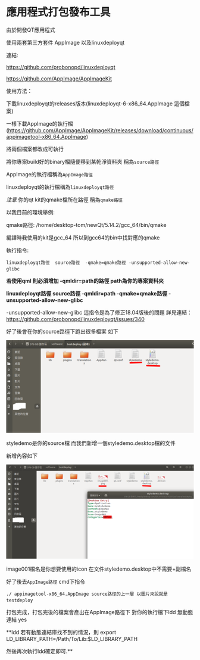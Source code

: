 # 應用程式打包發布工具

由於開發QT應用程式

使用兩套第三方套件 AppImage 以及linuxdeployqt

連結: 

https://github.com/probonopd/linuxdeployqt

https://github.com/AppImage/AppImageKit

使用方法：

下載linuxdeployqt的releases版本(linuxdeployqt-6-x86_64.AppImage 這個檔案)

一樣下載AppImage的執行檔 (https://github.com/AppImage/AppImageKit/releases/download/continuous/appimagetool-x86_64.AppImage)

將兩個檔案都改成可執行

將你專案build好的binary檔隨便移到某乾淨資料夾 稱為`source路徑`

AppImage的執行檔稱為`AppImage路徑`

linuxdeployqt的執行檔稱為`linuxdeployqt路徑`

*注意* 你的qt kit的qmake檔所在路徑 稱為`qmake路徑`

以我目前的環境舉例:

qmake路徑: /home/desktop-tom/newQt/5.14.2/gcc_64/bin/qmake 

編譯時我使用的kit是gcc_64 所以到gcc64的bin中找對應的qmake


執行指令:

`linuxdeployqt路徑  source路徑  -qmake=qmake路徑 -unsupported-allow-new-glibc`

**若使用qml 則必須增加 -qmldir=path的路徑 path為你的專案資料夾**

**linuxdeployqt路徑  source路徑  -qmldir=path -qmake=qmake路徑 -unsupported-allow-new-glibc**

 -unsupported-allow-new-glibc 這指令是為了修正18.04版後的問題 詳見連結：https://github.com/probonopd/linuxdeployqt/issues/340
 
 好了後會在你的source路徑下跑出很多檔案 如下
 
 ![img](https://github.com/c12121234/WorkingExperence/blob/master/pic/d001-1.png)
 
 styledemo是你的source檔 而我們新增一個styledemo.desktop檔的文件
 
 新增內容如下
 
 ![img](https://github.com/c12121234/WorkingExperence/blob/master/pic/d002.png)
 
 image001檔名是你想要使用的icon 在文件styledemo.desktop中不需要+副檔名
 
 好了後去`AppImage路徑` cmd下指令
 
 `./ appimagetool-x86_64.AppImage source路徑的上一層 以圖片來說就是testdeploy` 
 
 打包完成，打包完後的檔案會產出在AppImage路徑下 對你的執行檔下ldd 無動態連結 yes
 
 
**ldd 若有動態連結庫找不到的情況，則 export LD_LIBRARY_PATH=/Path/To/Lib:$LD_LIBRARY_PATH

然後再次執行ldd確定即可.**

